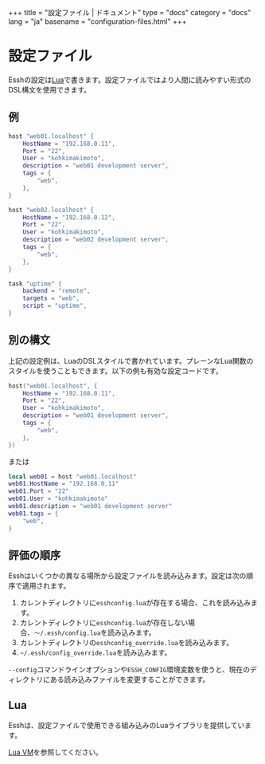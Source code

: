+++
title = "設定ファイル | ドキュメント"
type = "docs"
category = "docs"
lang = "ja"
basename = "configuration-files.html"
+++

# 設定ファイル

Esshの設定は[Lua](https://www.lua.org/)で書きます。設定ファイルではより人間に読みやすい形式のDSL構文を使用できます。

## 例

~~~lua
host "web01.localhost" {
    HostName = "192.168.0.11",
    Port = "22",
    User = "kohkimakimoto",
    description = "web01 development server",
    tags = {
        "web",
    },
}

host "web02.localhost" {
    HostName = "192.168.0.12",
    Port = "22",
    User = "kohkimakimoto",
    description = "web02 development server",
    tags = {
        "web",
    },
}

task "uptime" {
    backend = "remote",
    targets = "web",
    script = "uptime",
}
~~~

## 別の構文

上記の設定例は、LuaのDSLスタイルで書かれています。プレーンなLua関数のスタイルを使うこともできます。以下の例も有効な設定コードです。

~~~lua
host("web01.localhost", {
    HostName = "192.168.0.11",
    Port = "22",
    User = "kohkimakimoto",
    description = "web01 development server",
    tags = {
        "web",
    },
})
~~~

または

~~~lua
local web01 = host "web01.localhost"
web01.HostName = "192.168.0.11"
web01.Port = "22"
web01.User = "kohkimakimoto"
web01.description = "web01 development server"
web01.tags = {
    "web",
}
~~~

## 評価の順序

Esshはいくつかの異なる場所から設定ファイルを読み込みます。設定は次の順序で適用されます。

1. カレントディレクトリに`esshconfig.lua`が存在する場合、これを読み込みます。
1. カレントディレクトリに`esshconfig.lua`が存在しない場合、`〜/.essh/config.lua`を読み込みます。
1. カレントディレクトリの`esshconfig_override.lua`を読み込みます。
1. `~/.essh/config_override.lua`を読み込みます。

`--config`コマンドラインオプションや`ESSH_CONFIG`環境変数を使うと、現在のディレクトリにある読み込みファイルを変更することができます。

## Lua

Esshは、設定ファイルで使用できる組み込みのLuaライブラリを提供しています。

[Lua VM](lua-vm.html)を参照してください。
